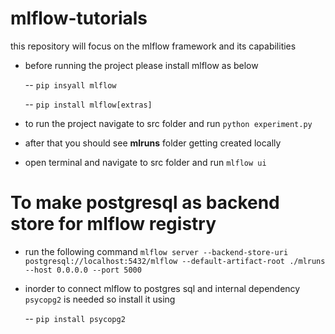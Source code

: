 # mlflow-tutorials
this repository will focus on the mlflow framework and its capabilities

- before running the project please install mlflow as below

    -- `pip insyall mlflow`

    -- `pip install mlflow[extras]` 
- to run the project navigate to src folder and run `python experiment.py`
- after that you should see **mlruns** folder getting created locally
- open terminal and navigate to src folder and run `mlflow ui`

# To make postgresql as backend store for mlflow registry

- run the following command `mlflow server --backend-store-uri postgresql://localhost:5432/mlflow --default-artifact-root ./mlruns --host 0.0.0.0 --port 5000`
- inorder to connect mlflow to postgres sql and internal dependency `psycopg2` is needed so install it using
    
    -- `pip install psycopg2`

